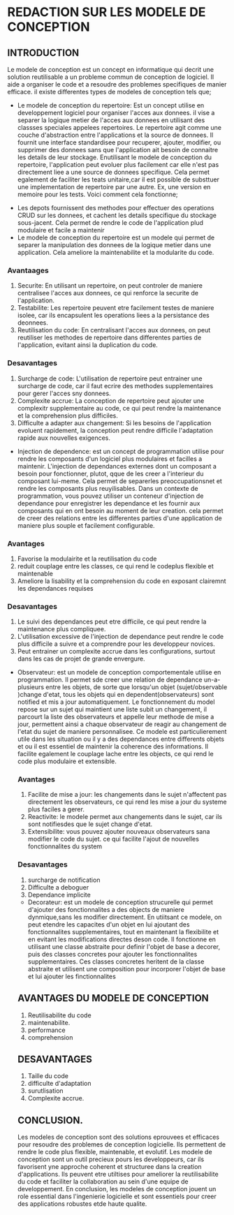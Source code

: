 # REDACTION SUR LES MODELE DE CONCEPTION
 

 ## INTRODUCTION
  Le modele de conception est un concept en informatique qui decrit une solution reutilisable a un probleme commun de conception de logiciel. Il aide a organiser le code et a resoudre des problemes specifiques de manier efficace. il existe differentes types de modeles de conception tels que;

  * Le modele de conception du repertoire: Est un concept utilise en developpement logiciel pour organiser l'acces aux donnees. il vise a separer la logique metier de l'acces aux donnees en utilisant des classses speciales appelees repertoires.
  Le repertoire agit comme une couche d'abstraction entre l'applications et la source de donnees. Il fournit une interface standardisee pour recuperer, ajouter, modifier, ou supprimer des donnees sans que l'application ait besoin de connaitre les details de leur stockage.
  Enutilisant le modele de conception du repertoire, l'application peut evoluer plus facilement car elle n'est pas directement liee a une source de donnees specifique. Cela permet egalement de faciliter les teats unitaire,car il est possible de substtuer une implementation de repertoire par une autre. Ex, une version en memoire pour les tests. Voici comment cela fonctionne;

  - Les depots fournissent des methodes pour effectuer des operations CRUD sur les donnees, et cachent les details specifique du stockage sous-jacent. Cela permet de rendre le code de l'application plud modulaire et facile a maintenir
   - Le modele de conception du repertoire est un modele qui permet de separer la manipulation des donnees de la logique metier dans une application. Cela ameliore la maintenabilite et la modularite du code.


   ### Avantaages
   1. Securite: En utilisant un repertoire, on peut controler de maniere centralisee l'acces aux donnees, ce qui renforce la securite de l'application.
   2. Testabilite: Les repertoire peuvent etre facilement testes de maniere isolee, car ils encapsulent les operations liees a la persistance des deonnees. 
   3. Reutilisation du code: En centralisant l'acces aux donnees, on peut reutiliser les methodes de repertoire dans differentes parties de l'application, evitant ainsi la duplication du code.

   ### Desavantages
   1. Surcharge de code: L'utilisation de repertoire peut entrainer une surcharge de code, car il faut ecrire des methodes supplementaires pour gerer l'acces sny donnees.
   2. Complexite accrue: La conception de repertoire peut ajouter une complexitr supplementaire au code, ce qui peut rendre la maintenance et la comprehension plus difficiles.
   3. Difficulte a adapter aux changement: Si les besoins de l'application evoluent rapidement, la conception peut rendre difficile l'adaptation rapide aux nouvelles exigences.


   * Injection de dependence: est un concept de programmation utilise pour rendre les composants d'un logiciel plus modulaires et facilles a maintenir. L'injection de dependances externes dont un composant a besoin pour fonctionner, plutot, qque de les creer a l'interieur du composant lui-meme. Cela permet de separerles preoccupationsnet et rendre les composants plus reuyilisables.
  Dans un contexte de programmation, vous pouvez utiliser un conteneur d'injection de dependance pour enregistrer les dependance et les fournir aux composants qui en ont besoin au moment de leur creation. cela permet de creer des relations entre les differentes parties d'une application de maniere plus souple et facilement configurable.

  ### Avantages 
  1. Favorise la modulairite et la reutilisation du code
  2. reduit couplage entre les classes, ce qui rend le codeplus flexible et maintenable
  3. Ameliore la lisability et la comprehension du code en exposant clairemnt les dependances requises
    

  ### Desavantages
  1. Le suivi des dependances peut etre  difficile, ce qui peut rendre la maintenance plus compliquee.
  2. L'utilisation excessive de l'injection de dependance peut rendre le code plus difficile a suivre et a comprendre pour les developpeur novices.
  3. Peut entrainer un complexite accrue dans les configurations, surtout dans les cas de projet de grande envergure.


  * Observateur: est un modele de conception comportementale utilise en programmation. Il permet sde creer une relation de dependance un-a-plusieurs entre les objets, de sorte que lorsqu'un objet (sujet/observable )change d'etat, tous les objets qui en dependent(observateurs) sont notified et mis a jour automatiquement. Le fonctionnement du model repose sur un sujet qui maintient une liste subit un changement, il parcourt la liste des observateurs et appelle leur methode de mise a jour, permettent ainsi a chaque observateur de reagir au changement de l'etat du sujet de maniere personnalisee.
   Ce modele est particulierement utile dans les situation ou il y a des dependances entre differents objets et ou il est essentiel de maintenir la coherence des informations. Il facilite egalement le couplage lache entre les objects, ce qui rend le code plus modulaire et extensible.
     
     ### Avantages
     1. Facilite de mise a jour: les changements dans le sujet n'affectent pas directement les observateurs, ce qui rend les mise a jour du systeme plus faciles a gerer.
     2. Reactivite: le modele permet aux changements dans le sujet, car ils sont notifiesdes que le sujet change d'etat.
     3. Extensibilite: vous pouvez ajouter nouveaux observateurs sana modifier le code du sujet. ce qui facilite l'ajout de nouvelles fonctionnalites du system


     ### Desavantages
     1. surcharge de notification
     2. Difficulte a deboguer
     3. Dependance implicite





     * Decorateur: est un modele de conception strucurelle qui permet d'ajouter des fonctionnalites a des objects de maniere dynmique,sans les modifier directement. En utiitsant ce modele, on peut etendre les capacites d'un objet en lui ajoutant des fonctionnalites supplementaires, tout en maintenant la flexibilite et en evitant les modifications directes deson code.
       Il fonctionne en utilisant une classe abstraite pour definir l'objet  de base a decorer, puis des classes  concretes pour ajouter les fonctionnalites supplementaires. Ces classes concretes heritent de la classe abstraite et utilisent une composition pour incorporer l'objet de base et lui ajouter les finctionnalites



    ## AVANTAGES DU MODELE DE CONCEPTION
    1. Reutilisabilite du code
    2. maintenabilite.
    3. performance
    4. comprehension

    ## DESAVANTAGES
    1. Taille du code
    2. difficulte d'adaptation
    3. surutlisation
    4. Complexite accrue.


    ## CONCLUSION.
     Les modeles de conception sont des solutions eprouvees et efficaces pour resoudre des problemes de conception logicielle. Ils permettent de rendre le code plus flexible, maintenable, et evolutif. Les modele de conception sont un outil precieux pours les developpeurs, car ils favorisent yne approche coherent et structuree dans la creation d'applications. Ils peuvent etre utiltises pour ameliorer la reutilisabilite du code et faciliter la collaboration au sein d'une equipe de developpement. En conclusion, les modeles de conception jouent un role essential dans l'ingenierie logicielle et sont essentiels pour creer des applications robustes etde haute qualite. 